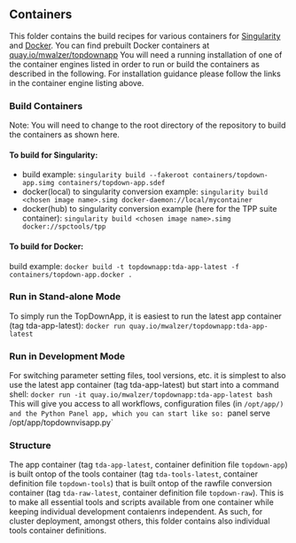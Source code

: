 ## Containers
This folder contains the build recipes for various containers for [Singularity](https://apptainer.org/admin-docs/master/installation.html) and [Docker](https://docs.docker.com/engine/install/).
You can find prebuilt Docker containers at [quay.io/mwalzer/topdownapp](https://quay.io/repository/mwalzer/topdownapp)
You will need a running installation of one of the container engines listed in order to run or build the containers as described in the following. For installation guidance please follow the links in the container engine listing above.

### Build Containers

Note: You will need to change to the root directory of the repository to build the containers as shown here.

#### To build for __Singularity__:

* build example: `singularity build --fakeroot containers/topdown-app.simg containers/topdown-app.sdef`
* docker(local) to singularity conversion example: 
`singularity build <chosen image name>.simg docker-daemon://local/mycontainer`
* docker(hub) to singularity conversion example (here for the TPP suite container): 
`singularity build <chosen image name>.simg docker://spctools/tpp`

#### To build for __Docker__:

build example: `docker build -t topdownapp:tda-app-latest -f containers/topdown-app.docker .`

### Run in Stand-alone Mode 
To simply run the TopDownApp, it is easiest to run the latest app container (tag tda-app-latest):
`docker run quay.io/mwalzer/topdownapp:tda-app-latest`

### Run in Development Mode
For switching parameter setting files, tool versions, etc. it is simplest to also use the latest app container (tag tda-app-latest) but start into a command shell:
`docker run -it quay.io/mwalzer/topdownapp:tda-app-latest bash`
This will give you access to all workflows, configuration files (in `/opt/app/) and the Python Panel app, which you can start like so:
`panel serve /opt/app/topdownvisapp.py`

### Structure
The app container (tag `tda-app-latest`, container definition file `topdown-app`) is built ontop of the tools container (tag `tda-tools-latest`, container definition file `topdown-tools`) that is built ontop of the rawfile conversion container (tag `tda-raw-latest`, container definition file `topdown-raw`). This is to make all essential tools and scripts available from one container while keeping individual development contaienrs independent. As such, for cluster deployment, amongst others, this folder contains also individual tools container definitions.
